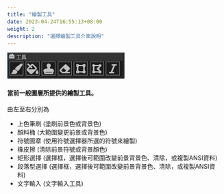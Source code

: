```yaml
---
title: "繪製工具"
date: 2023-04-24T16:55:13+08:00
weight: 2
description: "選擇繪製工具介面說明"
---
```


![Toolpickerrrr1](/images/basic/toolpicker0.png?classes=shadow "1.8版")

#### 當前一般圖層所提供的繪製工具。

由左至右分別為
- 上色筆刷 (塗刷前景色或背景色)
- 顏料桶 (大範圍變更前景或背景色)
- 符號圖章 (使用符號選擇器所選的符號來繪製)
- 橡皮擦 (清除前景符號或背景顏色)
- 矩形選擇 (選擇框，選擇後可範圍改變前景背景色、清除，或複製ANSI資料)
- 段落型選擇 (選擇框，選擇後可範圍改變前景背景色、清除，或複製ANSI資料)
- 文字輸入 (文字輸入工具)